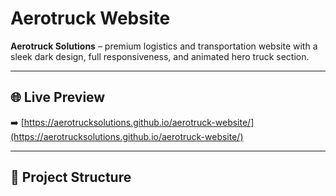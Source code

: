 # Aerotruck Website

**Aerotruck Solutions** – premium logistics and transportation website with a sleek dark design, full responsiveness, and animated hero truck section.

---

## 🌐 Live Preview
➡️ [https://aerotrucksolutions.github.io/aerotruck-website/](https://aerotrucksolutions.github.io/aerotruck-website/)

---

## 📁 Project Structure

